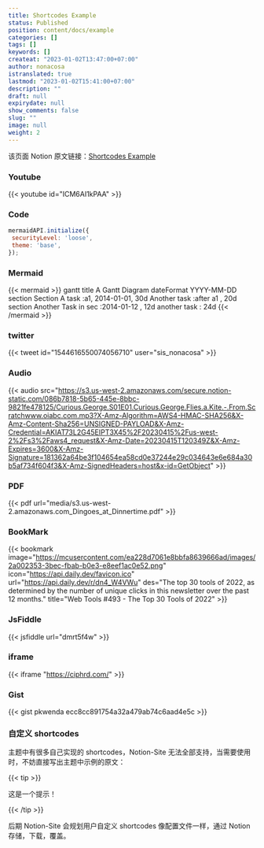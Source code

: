 ```yaml
---
title: Shortcodes Example
status: Published
position: content/docs/example
categories: []
tags: []
keywords: []
createat: "2023-01-02T13:47:00+07:00"
author: nonacosa
istranslated: true
lastmod: "2023-01-02T15:41:00+07:00"
description: ""
draft: null
expirydate: null
show_comments: false
slug: ""
image: null
weight: 2
---
```



该页面 Notion 原文链接：[Shortcodes Example](https://www.notion.so/f0fd1ed702d54115b851c7ebe572dc45)



<!--more-->

### Youtube

{{< youtube id="ICM6AI1kPAA" >}}



### Code

 ```javascript
 mermaidAPI.initialize({
  securityLevel: 'loose',
  theme: 'base',
});
 ```
 

### Mermaid

{{< mermaid >}}
gantt
    title A Gantt Diagram
    dateFormat  YYYY-MM-DD
    section Section
    A task           :a1, 2014-01-01, 30d
    Another task     :after a1  , 20d
    section Another
    Task in sec      :2014-01-12  , 12d
    another task      : 24d
{{< /mermaid >}}




### twitter

{{< tweet id="1544616550074056710" user="sis_nonacosa" >}}

### Audio

{{< audio src="https://s3.us-west-2.amazonaws.com/secure.notion-static.com/086b7818-5b65-445e-8bbc-9821fe478125/Curious.George.S01E01.Curious.George.Flies.a.Kite.-.From.Scratchwww.oiabc.com.mp3?X-Amz-Algorithm=AWS4-HMAC-SHA256&X-Amz-Content-Sha256=UNSIGNED-PAYLOAD&X-Amz-Credential=AKIAT73L2G45EIPT3X45%2F20230415%2Fus-west-2%2Fs3%2Faws4_request&X-Amz-Date=20230415T120349Z&X-Amz-Expires=3600&X-Amz-Signature=181362a64be3f104654ea58cd0e37244e29c034643e6e684a30b5af734f604f3&X-Amz-SignedHeaders=host&x-id=GetObject" >}}

### PDF

{{< pdf url="media/s3.us-west-2.amazonaws.com_Dingoes_at_Dinnertime.pdf" >}}


### BookMark
{{< bookmark image="https://mcusercontent.com/ea228d7061e8bbfa8639666ad/images/2a002353-3bec-fbab-b0e3-e8eef1ac0e52.png" icon="https://api.daily.dev/favicon.ico" url="https://api.daily.dev/r/dn4_W4VWu"  des="The top 30 tools of 2022, as determined by the number of unique clicks in this newsletter over the past 12 months."  title="Web Tools #493 - The Top 30 Tools of 2022"  >}}



### JsFiddle

{{< jsfiddle url="dmrt5f4w" >}}

### iframe

{{< iframe "https://ciphrd.com/" >}}

### Gist

{{< gist  pkwenda ecc8cc891754a32a479ab74c6aad4e5c >}}



### 自定义 shortcodes
主题中有很多自己实现的 shortcodes，Notion-Site 无法全部支持，当需要使用时，不妨直接写出主题中示例的原文：

{{< tip >}}

这是一个提示！

{{< /tip >}}

后期 Notion-Site 会规划用户自定义 shortcodes 像配置文件一样，通过 Notion 存储，下载，覆盖。

